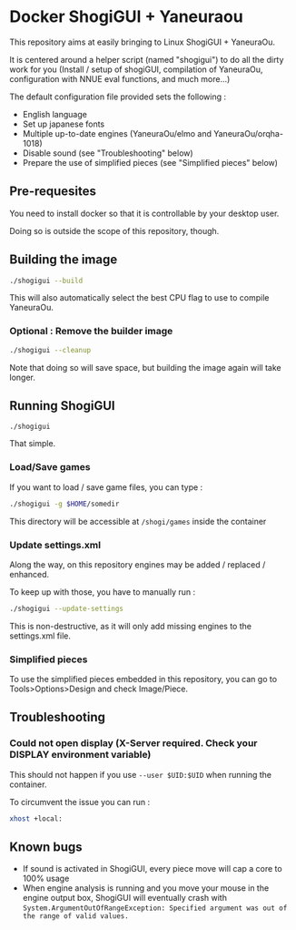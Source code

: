 # Docker ShogiGUI + Yaneuraou
This repository aims at easily bringing to Linux ShogiGUI + YaneuraOu. 

It is centered around a helper script (named "shogigui") to do all the dirty work for you (Install / setup of shogiGUI, compilation of YaneuraOu, configuration with NNUE eval functions, and much more...)

The default configuration file provided sets the following :

- English language
- Set up japanese fonts
- Multiple up-to-date engines (YaneuraOu/elmo and YaneuraOu/orqha-1018)
- Disable sound (see "Troubleshooting" below)
- Prepare the use of simplified pieces (see "Simplified pieces" below)

## Pre-requesites
You need to install docker so that it is controllable by your desktop user.

Doing so is outside the scope of this repository, though.

## Building the image
```bash
./shogigui --build
```
This will also automatically select the best CPU flag to use to compile YaneuraOu.

### Optional : Remove the builder image
```bash
./shogigui --cleanup
```
Note that doing so will save space, but building the image again will take longer.


## Running ShogiGUI
```
./shogigui
```
That simple.

### Load/Save games
If you want to load / save game files, you can type :
```bash
./shogigui -g $HOME/somedir
```
This directory will be accessible at `/shogi/games` inside the container

### Update settings.xml
Along the way, on this repository engines may be added / replaced / enhanced.

To keep up with those, you have to manually run :
```bash
./shogigui --update-settings
```
This is non-destructive, as it will only add missing engines to the settings.xml file.


### Simplified pieces
To use the simplified pieces embedded in this repository, you can go to Tools>Options>Design and check Image/Piece.

## Troubleshooting
### Could not open display (X-Server required. Check your DISPLAY environment variable)
This should not happen if you use `--user $UID:$UID` when running the container.

To circumvent the issue you can run : 
```bash
xhost +local:
```

## Known bugs
- If sound is activated in ShogiGUI, every piece move will cap a core to 100% usage
- When engine analysis is running and you move your mouse in the engine output box, ShogiGUI will eventually crash with `System.ArgumentOutOfRangeException: Specified argument was out of the range of valid values.`

